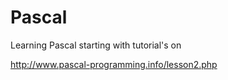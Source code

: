 Pascal
======

Learning Pascal starting with tutorial's on

http://www.pascal-programming.info/lesson2.php
